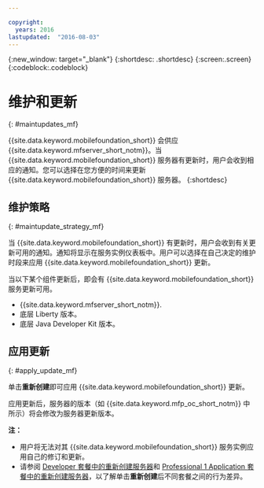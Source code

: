 ```yaml
---

copyright:
  years: 2016
lastupdated:  "2016-08-03"
---
```


{:new_window: target="_blank"}
{:shortdesc: .shortdesc}
{:screen:.screen}
{:codeblock:.codeblock}

# 维护和更新
{: #maintupdates_mf}

<!--Last updated: 03 August 2016
{: .last-updated}-->

{{site.data.keyword.mobilefoundation_short}} 会供应 {{site.data.keyword.mfserver_short_notm}}<!--on {{site.data.keyword.containerlong}} as a container group-->。当 {{site.data.keyword.mobilefoundation_short}} 服务器有更新时，用户会收到相应的通知。您可以选择在您方便的时间来更新 {{site.data.keyword.mobilefoundation_short}} 服务器。
{:shortdesc}

## 维护策略
{: #maintupdate_strategy_mf}

当 {{site.data.keyword.mobilefoundation_short}} 有更新时，用户会收到有关更新可用的通知。通知将显示在服务实例仪表板中。用户可以选择在自己决定的维护时段来应用 {{site.data.keyword.mobilefoundation_short}} 更新。

当以下某个组件更新后，即会有 {{site.data.keyword.mobilefoundation_short}} 服务更新可用。

* {{site.data.keyword.mfserver_short_notm}}.
* 底层 Liberty 版本。
* 底层 Java Developer Kit 版本。


## 应用更新
{: #apply_update_mf}

单击**重新创建**即可应用 {{site.data.keyword.mobilefoundation_short}} 更新。

应用更新后，服务器的版本（如 {{site.data.keyword.mfp_oc_short_notm}} 中所示）将会修改为服务器更新版本。

**注：**
* 用户将无法对其 {{site.data.keyword.mobilefoundation_short}} 服务实例应用自己的修订和更新。
* 请参阅 [Developer 套餐中的重新创建服务器](c_using_mfs_p1.html#recreate_mobilefoundation_p1)和 [Professional 1 Application 套餐中的重新创建服务器](c_using_mfs_p2.html#recreate_mobilefoundation_p2)，以了解单击**重新创建**后不同套餐之间的行为差异。
